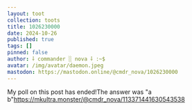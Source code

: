 ```yaml
---
layout: toot
collection: toots
title: 1026230000
date: 2024-10-26
published: true
tags: []
pinned: false
author: ⸸ commander ░ nova ⸸ :~$
avatar: /img/avatar/daemon.jpeg
mastodon: https://mastodon.online/@cmdr_nova/1026230000
---
```


My poll on this post has ended!The answer was "a b"https://mkultra.monster/@cmdr_nova/113371441630543538
